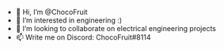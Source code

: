 - 👋 Hi, I’m @ChocoFruit
- 👀 I’m interested in engineering :)
- 💞️ I’m looking to collaborate on electrical engineering projects
- 📫 Write me on Discord: ChocoFruit#8114

<!---
- 👋 Hi, I’m @ChocoFruit
- 👀 I’m interested in ...
- 🌱 I’m currently learning ...
- 💞️ I’m looking to collaborate on ...
- 📫 How to reach me ...

ChocoFruit/ChocoFruit is a ✨ special ✨ repository because its `README.md` (this file) appears on your GitHub profile.
You can click the Preview link to take a look at your changes.
--->
